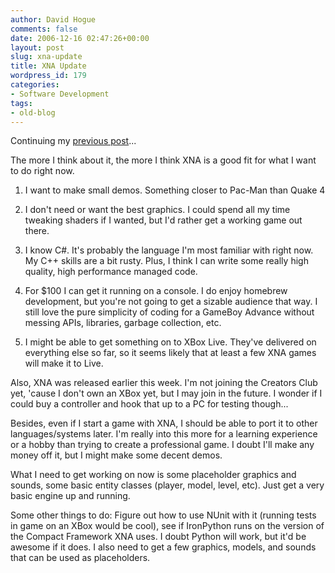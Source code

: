 ```yaml
---
author: David Hogue
comments: false
date: 2006-12-16 02:47:26+00:00
layout: post
slug: xna-update
title: XNA Update
wordpress_id: 179
categories:
- Software Development
tags:
- old-blog
---
```


Continuing my [previous post](http://vorpal.cc/blog/category/development/starting-with-xna.html)...

The more I think about it, the more I think XNA is a good fit for what I want to do right now.




	
  1. I want to make small demos.  Something closer to Pac-Man than Quake 4

	
  2. I don't need or want the best graphics.  I could spend all my time tweaking shaders if I wanted, but I'd rather get a working game out there.

	
  3. I know C#.  It's probably the language I'm most familiar with right now.  My C++ skills are a bit rusty.  Plus, I think I can write some really high quality, high performance managed code.

	
  4. For $100 I can get it running on a console.  I do enjoy homebrew development, but you're not going to get a sizable audience that way.  I still love the pure simplicity of coding for a GameBoy Advance without messing APIs, libraries, garbage collection, etc.

	
  5. I might be able to get something on to XBox Live.  They've delivered on everything else so far, so it seems likely that at least a few XNA games will make it to Live.



Also, XNA was released earlier this week.  I'm not joining the Creators Club yet, 'cause I don't own an XBox yet, but I may join in the future.  I wonder if I could buy a controller and hook that up to a PC for testing though...

Besides, even if I start a game with XNA, I should be able to port it to other languages/systems later.  I'm really into this more for a learning experience or a hobby than trying to create a professional game.  I doubt I'll make any money off it, but I might make some decent demos.

What I need to get working on now is some placeholder graphics and sounds, some basic entity classes (player, model, level, etc).  Just get a very basic engine up and running.

Some other things to do: Figure out how to use NUnit with it (running tests in game on an XBox would be cool), see if IronPython runs on the version of the Compact Framework XNA uses.  I doubt Python will work, but it'd be awesome if it does.  I also need to get a few graphics, models, and sounds that can be used as placeholders.
